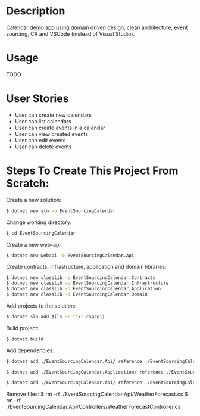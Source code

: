 # Description
Calendar demo app using domain driven design, clean architecture, event sourcing, C# and VSCode (instead of Visual Studio).

# Usage
TODO

# User Stories
- User can create new calendars
- User can list calendars
- User can create events in a calendar
- User can view created events
- User can edit events
- User can delete events

# Steps To Create This Project From Scratch:
Create a new solution:
```bash
$ dotnet new sln -o EventSourcingCalendar
```
Change working directory:
``` bash
$ cd EventSourcingCalendar
```

Create a new web-api:
```bash
$ dotnet new webapi -o EventSourcingCalendar.Api
```

Create contracts, infrastructure, application and domain libraries:
```bash
$ dotnet new classlib -o EventSourcingCalendar.Contracts
$ dotnet new classlib -o EventSourcingCalendar.Infrastructure
$ dotnet new classlib -o EventSourcingCalendar.Application
$ dotnet new classlib -o EventSourcingCalendar.Domain
```
Add projects to the solution:
```bash
$ dotnet sln add $(ls -r **/*.csproj)
```

Build project:
```bash
$ dotnet build
```

Add dependencies:
```bash
$ dotnet add ./EventSourcingCalendar.Api/ reference ./EventSourcingCalendar.Contracts/ ./EventSourcingCalendar.Application/

$ dotnet add ./EventSourcingCalendar.Application/ reference ./EventSourcingCalendar.Domain/

$ dotnet add ./EventSourcingCalendar.Api/ reference ./EventSourcingCalendar.Infrastructure/
```

Remove files:
$ rm -rf ./EventSourcingCalendar.Api/WeatherForecast.cs 
$ rm -rf ./EventSourcingCalendar.Api/Controllers/WeatherForecastController.cs